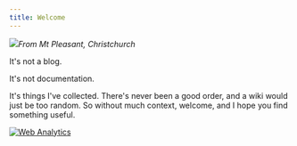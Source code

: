 ```yaml
---
title: Welcome
---
```


![](http://admin:123456@10.0.1.44:8080/mjpeg/snap.cgi?chn=0)<cite>From Mt Pleasant, Christchurch</cite>

It's not a blog.

It's not documentation.

It's things I've collected. There's never been a good order, and a wiki would just be too random. So without much context, welcome, and I hope you find something useful.

<!-- Default Statcounter code for matchavez.com
http://matchavez.com -->
<script type="text/javascript">
var sc_project=11480700; 
var sc_invisible=1; 
var sc_security="b393dc4f"; 
</script>
<script type="text/javascript"
src="https://www.statcounter.com/counter/counter.js"
async></script>
<noscript><div class="statcounter"><a title="Web Analytics"
href="https://statcounter.com/" target="_blank"><img
class="statcounter"
src="https://c.statcounter.com/11480700/0/b393dc4f/1/"
alt="Web Analytics"></a></div></noscript>
<!-- End of Statcounter Code -->